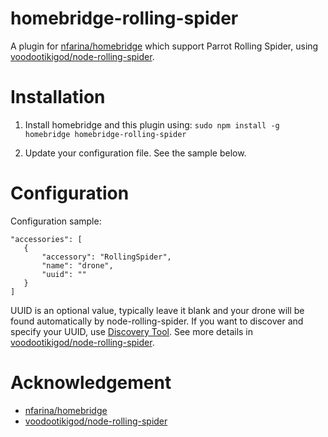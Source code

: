 # homebridge-rolling-spider

A plugin for [nfarina/homebridge](https://github.com/nfarina/homebridge) which support Parrot Rolling Spider, using [voodootikigod/node-rolling-spider](https://github.com/voodootikigod/node-rolling-spider).

# Installation

1. Install homebridge and this plugin using:
```sudo npm install -g homebridge homebridge-rolling-spider```

2. Update your configuration file. See the sample below.

# Configuration

Configuration sample:

 ```
"accessories": [
	{
		"accessory": "RollingSpider",
		"name": "drone",
		"uuid": ""
	}
]

```

UUID is an optional value, typically leave it blank and your drone will be found automatically by node-rolling-spider. If you want to discover and specify your UUID, use [Discovery Tool](https://github.com/voodootikigod/node-rolling-spider/blob/master/eg/discover.js).
See more details in [voodootikigod/node-rolling-spider](https://github.com/voodootikigod/node-rolling-spider).

# Acknowledgement

- [nfarina/homebridge](https://github.com/nfarina/homebridge)
- [voodootikigod/node-rolling-spider](https://github.com/voodootikigod/node-rolling-spider)